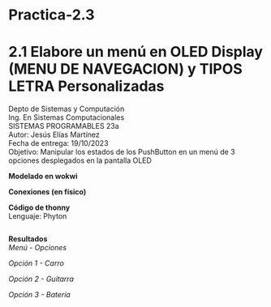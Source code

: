 # Practica-2.3

# 2.1 Elabore un menú en OLED Display (MENU DE NAVEGACION) y TIPOS LETRA Personalizadas
Depto de Sistemas y Computación  
Ing. En Sistemas Computacionales  
SISTEMAS PROGRAMABLES 23a  
Autor: Jesús Elías Martínez  
Fecha de entrega:   19/10/2023  
Objetivo: Manipular los estados de los PushButton en un menú de 3 opciones desplegados en la pantalla OLED

**Modelado en wokwi**  
![]()  

**Conexiones (en físico)**  
![]() 

**Código de thonny**   
Lenguaje: Phyton
```

```

**Resultados**  
_Menú - Opciones_
![]()  

_Opción 1 - Carro_
![]()  

_Opción 2 - Guitarra_
![]()  

_Opción 3 - Batería_
![]()  
